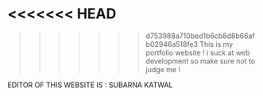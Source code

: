 <<<<<<< HEAD
=======

>>>>>>> d753988a710bed1b6cb8d8b66afb02946a518fe3
This is my portfolio website ! i suck at web development so make sure not to judge me ! 















EDITOR OF THIS WEBSITE IS : SUBARNA KATWAL
